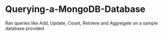 # Querying-a-MongoDB-Database
Ran queries like Add, Update, Count, Retrieve and Aggregate on a sample database provided
